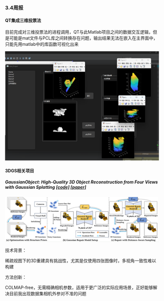### 3.4周报

#### QT集成三维投票法

目前完成对三维投票法的进程调用，QT与此Matlab项目之间的数据交互逻辑，但是可能是mat文件与PCL库之间转换存在问题，输出结果无法在嵌入在主界面中，只能先用matlab中的库函数可视化出来

<img src="3.4周报.assets/image-20250304153749513.png" alt="image-20250304153749513" style="zoom: 50%;" />



#### 3DGS相关项目

##### GaussianObject: High-Quality 3D Object Reconstruction from Four Views with Gaussian Splatting [[code]](https://github.com/chensjtu/GaussianObject) [[paper]](https://arxiv.org/abs/2402.10259)

![image-20250304160610675](3.4周报.assets/image-20250304160610675.png)

技术背景：

稀疏视图下的3D重建具有挑战性，尤其是仅使用四张图像时，多视角一致性难以构建

方法创新：

COLMAP-free，无需精确相机参数，适用于更广泛的实际应用场景，正好能够解决目前我出现数据集相机外参对不准的问题




